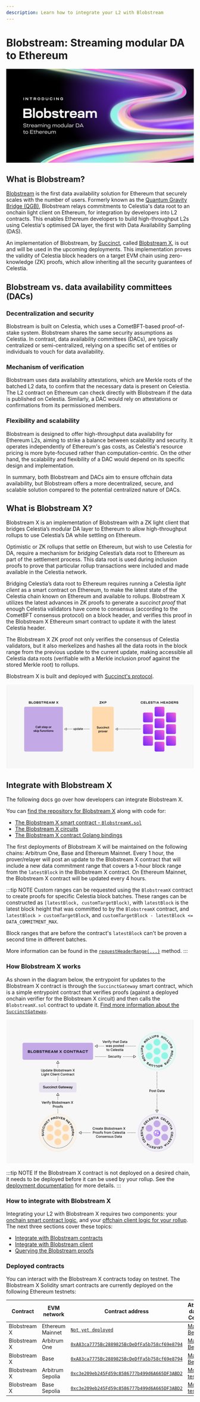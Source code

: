 ```yaml
---
description: Learn how to integrate your L2 with Blobstream
---
```


# Blobstream: Streaming modular DA to Ethereum

![Blobstream logo](/img/blobstream/blobstream_logo.png)

## What is Blobstream?

[Blobstream](https://blog.celestia.org/introducing-blobstream/)
is the first data availability solution for Ethereum that securely
scales with the number of users. Formerly known as the [Quantum Gravity Bridge (QGB)](https://blog.celestia.org/celestiums/),
Blobstream relays commitments to Celestia's data root to an onchain light client
on Ethereum, for integration by developers into L2 contracts. This enables Ethereum
developers to build high-throughput L2s using Celestia's optimised DA layer,
the first with Data Availability Sampling (DAS).

An implementation of Blobstream, by [Succinct](https://docs.succinct.xyz/), called
[Blobstream X](https://github.com/succinctlabs/blobstreamx), is out
and will be used in the upcoming deployments. This implementation proves the
validity of Celestia block headers on a target EVM chain using zero-knowledge (ZK)
proofs, which allow inheriting all the security
guarantees of Celestia.

## Blobstream vs. data availability committees (DACs)

### Decentralization and security

Blobstream is built on Celestia, which uses a CometBFT-based proof-of-stake
system. Blobstream shares the same security assumptions
as Celestia. In contrast, data availability committees (DACs), are typically
centralized or semi-centralized, relying on a specific set of entities or
individuals to vouch for data availability.

### Mechanism of verification

Blobstream uses data availability attestations, which are Merkle roots of
the batched L2 data, to confirm that the necessary data is present on Celestia.
The L2 contract on Ethereum can check directly with Blobstream if the data
is published on Celestia. Similarly, a DAC would rely on
attestations or confirmations from its permissioned members.

### Flexibility and scalability

Blobstream is designed to offer high-throughput data availability for Ethereum
L2s, aiming to strike a balance between scalability and security. It operates
independently of Ethereum's gas costs, as Celestia's resource pricing is more
byte-focused rather than computation-centric. On the other hand, the scalability
and flexibility of a DAC would depend on its specific design and implementation.

In summary, both Blobstream and DACs aim to ensure offchain data availability,
but Blobstream offers a more decentralized, secure, and scalable solution
compared to the potential centralized nature of DACs.

## What is Blobstream X?

Blobstream X is an implementation of Blobstream with a
ZK light client that bridges Celestia’s modular DA layer to
Ethereum to allow high-throughput rollups to use Celestia’s DA while settling
on Ethereum.

Optimistic or ZK rollups that settle on Ethereum, but wish to use Celestia for
DA, require a mechanism for _bridging_ Celestia’s data root to Ethereum as part
of the settlement process. This data root is used during inclusion proofs to
prove that particular rollup transactions were included and made available in
the Celestia network.

Bridging Celestia’s data root to Ethereum requires running a Celestia
_light client_ as a smart contract on Ethereum, to make the latest state
of the Celestia chain known on Ethereum and available to rollups. Blobstream
X utilizes the latest advances in ZK proofs to generate a
_succinct proof_ that enough Celestia validators have come to consensus
(according to the CometBFT consensus protocol) on a block header, and
verifies this proof in the Blobstream X Ethereum smart contract to update
it with the latest Celestia header.

The Blobstream X ZK proof not only verifies the consensus of
Celestia validators, but it also merkelizes and hashes all the data roots
in the block range from the previous update to the current update, making
accessible all Celestia data roots (verifiable with a Merkle inclusion proof
against the stored Merkle root) to rollups.

Blobstream X is built and deployed with
[Succinct's protocol](https://docs.succinct.xyz).

![blobstream x draft diagram](/img/blobstream/Celestia_Blobstream_X1b.png)

## Integrate with Blobstream X

The following docs go over how developers can integrate Blobstream X.

You can [find the repository for Blobstream X](https://github.com/succinctlabs/blobstreamx)
along with code for:

- [The Blobstream X smart contract - `BlobstreamX.sol`](https://github.com/succinctlabs/blobstreamx/blob/main/contracts/src/BlobstreamX.sol)
- [The Blobstream X circuits](https://alpha.succinct.xyz/celestia/blobstreamx)
- [The Blobstream X contract Golang bindings](https://github.com/succinctlabs/blobstreamx/blob/main/bindings/BlobstreamX.go)

The first deployments of Blobstream X will be maintained on the
following chains: Arbitrum One, Base and Ethereum Mainnet. Every 1
hour, the prover/relayer will post an update to the Blobstream X contract
that will include a new data commitment range that covers a 1-hour
block range from the `latestBlock` in the Blobstream X contract.
On Ethereum Mainnet, the Blobstream X contract will be updated
every 4 hours.

:::tip NOTE
Custom ranges can be requested using the `BlobstreamX` contract
to create proofs for specific Celestia block batches. These ranges
can be constructed as `[latestBlock, customTargetBlock)`, with
`latestBlock` is the latest block height that was committed to by the
`BlobstreamX` contract, and `latestBlock > customTargetBlock`,
and `customTargetBlock - latestBlock <= DATA_COMMITMENT_MAX`.

Block ranges that are before the contract's `latestBlock` can't be
proven a second time in different batches.

More information can be found in the [`requestHeaderRange(...)`](https://github.com/succinctlabs/blobstreamx/blob/364d3dc8c8dc9fd44b6f9f049cfb18479e56cec4/contracts/src/BlobstreamX.sol#L78-L101)
method.
:::

### How Blobstream X works

As shown in the diagram below, the entrypoint for updates to the Blobstream
X contract is through the `SuccinctGateway` smart contract, which is a
simple entrypoint contract that verifies proofs (against a deployed
onchain verifier for the Blobstream X circuit) and then calls the
`BlobstreamX.sol` contract to update it.
[Find more information about the `SuccinctGateway`](https://docs.succinct.xyz/platform/onchain-integration#succinct-gateway).

![blobstream x overview diagram draft](/img/blobstream/Celestia_Blobstream_X2b.png)

<!-- markdownlint-disable MD042 -->

:::tip NOTE
If the Blobstream X contract is not deployed on a desired chain,
it needs to be deployed before it can be used by your rollup. See the
[deployment documentation](https://docs.succinct.xyz/platform/onchain-integration#gateway-deployment)
for more details.
:::

### How to integrate with Blobstream X

Integrating your L2 with Blobstream X requires two components: your
[onchain smart contract logic](./blobstream-contracts.md),
and your [offchain client logic for your rollup](./blobstream-offchain.md).
The next three sections cover these
topics:

- [Integrate with Blobstream contracts](./blobstream-contracts.md)
- [Integrate with Blobstream client](./blobstream-offchain.md)
- [Querying the Blobstream proofs](./blobstream-proof-queries.md)

### Deployed contracts

You can interact with the Blobstream X contracts today on testnet. The
Blobstream X Solidity smart contracts are currently deployed on
the following Ethereum testnets:

<!-- markdownlint-disable MD013 -->

| Contract     | EVM network      | Contract address                                                                                                                | Attested data on Celestia |
| ------------ | ---------------- | ------------------------------------------------------------------------------------------------------------------------------- | ------------- |
| Blobstream X  | Ethereum Mainnet          | [`Not yet deployed`](https://etherscan.io/address/0xTODO) | [Mainnet Beta](../nodes/mainnet.md) |
| Blobstream X | Arbitrum One | [`0xA83ca7775Bc2889825BcDeDfFa5b758cf69e8794`](https://arbiscan.io/address/0xA83ca7775Bc2889825BcDeDfFa5b758cf69e8794#events)  | [Mainnet Beta](../nodes/mainnet.md) |
| Blobstream X | Base           | [`0xA83ca7775Bc2889825BcDeDfFa5b758cf69e8794`](https://basescan.org/address/0xA83ca7775Bc2889825BcDeDfFa5b758cf69e8794#events)  | [Mainnet Beta](../nodes/mainnet.md) |
| Blobstream X | Arbitrum Sepolia           | [`0xc3e209eb245Fd59c8586777b499d6A665DF3ABD2`](https://sepolia.arbiscan.io/address/0xc3e209eb245Fd59c8586777b499d6A665DF3ABD2#events)  | [Mocha testnet](../nodes/mocha-testnet.md) |
| Blobstream X | Base Sepolia           | [`0xc3e209eb245Fd59c8586777b499d6A665DF3ABD2`](https://sepolia.basescan.org/address/0xc3e209eb245Fd59c8586777b499d6A665DF3ABD2#events)  | [Mocha testnet](../nodes/mocha-testnet.md) |

<!-- markdownlint-enable MD013 -->
